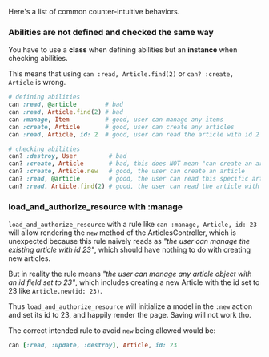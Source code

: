Here's a list of common counter-intuitive behaviors.

### Abilities are not defined and checked the same way

You have to use a **class** when defining abilities but an **instance** when checking abilities.

This means that using `can :read, Article.find(2)` or `can? :create, Article` is wrong.

``` ruby
# defining abilities
can :read, @article        # bad
can :read, Article.find(2) # bad
can :manage, Item          # good, user can manage any items
can :create, Article       # good, user can create any articles
can :read, Article, id: 2  # good, user can read the article with id 2

# checking abilities
can? :destroy, User         # bad
can? :create, Article       # bad, this does NOT mean "can create an article"
can? :create, Article.new   # good, the user can create an article
can? :read, @article        # good, the user can read this specific article
can? :read, Article.find(2) # good, the user can read the article with id 2
```

### load_and_authorize_resource with :manage

`load_and_authorize_resource` with a rule like `can :manage, Article, id: 23` will allow rendering the `new` method of the ArticlesController, which is unexpected because this rule naively reads as _"the user can manage the existing article with id 23"_, which should have nothing to do with creating new articles.

But in reality the rule means _"the user can manage any article object with an id field set to 23"_, which includes creating a new Article with the id set to 23 like `Article.new(id: 23)`.

Thus `load_and_authorize_resource` will initialize a model in the `:new` action and set its id to 23, and happily render the page. Saving will not work tho.

The correct intended rule to avoid `new` being allowed would be:

``` ruby
can [:read, :update, :destroy], Article, id: 23
```